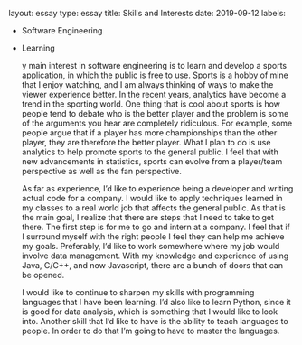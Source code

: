 layout: essay
type: essay
title: Skills and Interests
date: 2019-09-12
labels:
  - Software Engineering
  - Learning
	
	y main interest in software engineering is to learn and develop a sports application, in which the public is free to use. Sports is a hobby of mine that I enjoy watching, and I am always thinking of ways to make the viewer experience better. In the recent years, analytics have become a trend in the sporting world. One thing that is cool about sports is how people tend to debate who is the better player and the problem is some of the arguments you hear are completely ridiculous. For example, some people argue that if a player has more championships than the other player, they are therefore the better player. What I plan to do is use analytics to help promote sports to the general public. I feel that with new advancements in statistics, sports can evolve from a player/team perspective as well as the fan perspective.
	
	As far as experience, I’d like to experience being a developer and writing actual code for a company. I would like to apply techniques learned in my classes to a real world job that affects the general public. As that is the main goal, I realize that there are steps that I need to take to get there. The first step is for me to go and intern at a company. I feel that if I surround myself with the right people I feel they can help me achieve my goals. Preferably, I’d like to work somewhere where my job would involve data management. With my knowledge and experience of using Java, C/C++, and now Javascript, there are a bunch of doors that can be opened. 
	
	I would like to continue to sharpen my skills with programming languages that I have been learning. I’d also like to learn Python, since it is good for data analysis, which is something that I would like to look into. Another skill that I’d like to have is the ability to teach languages to people. In order to do that I’m going to have to master the languages. 

